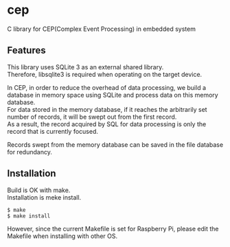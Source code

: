 # cep
C library for CEP(Complex Event Processing) in embedded system

## Features
This library uses SQLite 3 as an external shared library.<br>
Therefore, libsqlite3 is required when operating on the target device.

In CEP, in order to reduce the overhead of data processing, we build a database in memory space using SQLite and process data on this memory database.<br>
For data stored in the memory database, if it reaches the arbitrarily set number of records, it will be swept out from the first record. <br>
As a result, the record acquired by SQL for data processing is only the record that is currently focused.

Records swept from the memory database can be saved in the file database for redundancy.

## Installation
Build is OK with make.<br>
Installation is meke install.

```
$ make
$ make install
```

However, since the current Makefile is set for Raspberry Pi, please edit the Makefile when installing with other OS.
